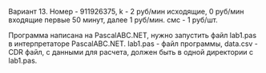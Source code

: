 Вариант 13.
Номер - 911926375, k - 2 руб/мин исходящие, 0 руб/мин входящие первые 50 минут, далее 1 руб/мин. смс - 1 руб/шт.

Программа написана на PascalABC.NET, нужно запустить файл lab1.pas в интерпретаторе PascalABC.NET. lab1.pas - файл программы, data.csv - CDR файл, с данными для расчета, должен быть в одной директории с lab1.pas.
